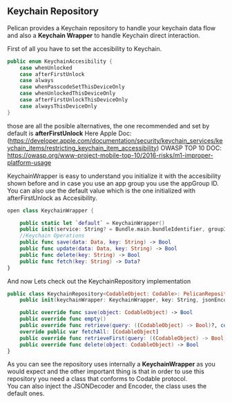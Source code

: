 
## Keychain Repository

Pelican provides a Keychain repository to handle your keychain data flow and also a **Keychain Wrapper** to handle Keychain direct interaction.

First of all you have to set the accesibility to Keychain.
```swift
public enum KeychainAccesibility {
    case whenUnlocked
    case afterFirstUnlock
    case always
    case whenPasscodeSetThisDeviceOnly
    case whenUnlockedThisDeviceOnly
    case afterFirstUnlockThisDeviceOnly
    case alwaysThisDeviceOnly
}
```

those are all the posible alternatives, the one recommended and set by default is **afterFirstUnlock**
Here Apple Doc: (https://developer.apple.com/documentation/security/keychain_services/keychain_items/restricting_keychain_item_accessibility)
OWASP TOP 10 DOC: https://owasp.org/www-project-mobile-top-10/2016-risks/m1-improper-platform-usage

KeychainWrapper is easy to understand you initialize it with the accesibility shown before and in case you use an app group you use the appGroup ID.  
You can also use the default value which is the one initialized with afterFirstUnlock as Accesibility.
```swift
open class KeychainWrapper {

    public static let `default` = KeychainWrapper()
    public init(service: String? = Bundle.main.bundleIdentifier, groupId: String? = nil, accesibility: KeychainAccesibility)
    //Keychain Operations
    public func save(data: Data, key: String) -> Bool
    public func update(data: Data, key: String) -> Bool
    public func delete(key: String) -> Bool
    public func fetch(key: String) -> Data?
}
```

And now Lets check out the KeychainRepository implementation

```swift
public class KeychainRepository<CodableObject: Codable>: PelicanRepository<CodableObject> {
    public init(keychainWrapper: KeychainWrapper, key: String, jsonEncoder: JSONEncoder = JSONEncoder(), jsonDecoder: JSONDecoder = JSONDecoder()) 

    public override func save(object: CodableObject) -> Bool
    public override func empty()
    public override func retrieve(query: ((CodableObject) -> Bool)?, completionHandler: (Result<[CodableObject],Error>) -> Void)
    override public var fetchAll: [CodableObject]
    public override func retrieveFirst(query: ((CodableObject) -> Bool)?, completionHandler: (Result<CodableObject, Error>) -> Void)
    public override func delete(object: CodableObject) -> Bool
}
```

As you can see the repository uses internally a **KeychainWrapper** as you would expect and the other important thing is that in order to use this repository you need a class that conforms to Codable protocol.  
You can also inject the JSONDecoder and Encoder, the class uses the default ones.

